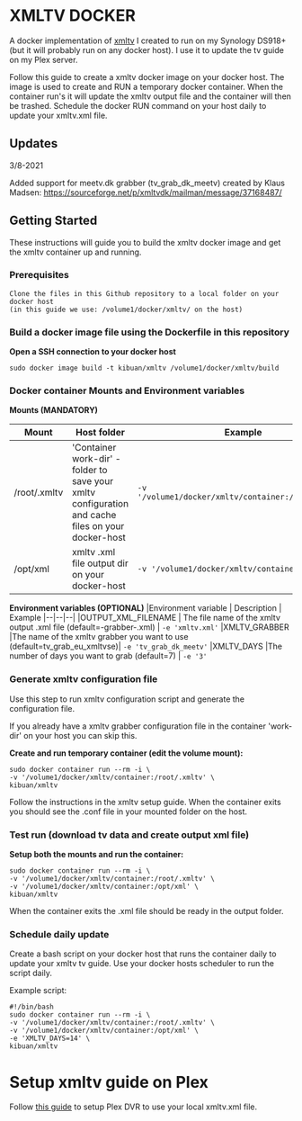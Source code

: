 
  

# XMLTV DOCKER

A docker implementation of [xmltv](https://github.com/XMLTV/xmltv) I created to run on my Synology DS918+ (but it will probably run on any docker host). I use it to update the tv guide on my Plex server.

Follow this guide to create a xmltv docker image on your docker host. The image is used to create and RUN a temporary docker container. When the container run's it will update the xmltv output file and the container will then be trashed. Schedule the docker RUN command on your host daily to update your xmltv.xml file.

## Updates 

3/8-2021

Added support for meetv.dk grabber (tv_grab_dk_meetv) created by Klaus Madsen: https://sourceforge.net/p/xmltvdk/mailman/message/37168487/

## Getting Started

These instructions will guide you to build the xmltv docker image and get the xmltv container up and running.

### Prerequisites

```
Clone the files in this Github repository to a local folder on your docker host 
(in this guide we use: /volume1/docker/xmltv/ on the host)
```

### Build a docker image file using the Dockerfile in this repository

**Open a SSH connection to your docker host**
```
sudo docker image build -t kibuan/xmltv /volume1/docker/xmltv/build
```

### Docker container Mounts and Environment variables

**Mounts (MANDATORY)**
  
| Mount | Host folder  | Example
|--|--|--|
|/root/.xmltv | 'Container work-dir' - folder to save your xmltv configuration and cache files on your docker-host | ```-v '/volume1/docker/xmltv/container:/root/.xmltv'```
|/opt/xml | xmltv .xml file output dir on your docker-host | ```-v '/volume1/docker/xmltv/container:/opt/xml'```

**Environment variables (OPTIONAL)**
|Environment variable | Description | Example
|--|--|--|
|OUTPUT_XML_FILENAME | The file name of the xmltv output .xml file (default=-grabber-.xml) | ```-e 'xmltv.xml'```
|XMLTV_GRABBER |The name of the xmltv grabber you want to use (default=tv_grab_eu_xmltvse)| ```-e 'tv_grab_dk_meetv'```
|XMLTV_DAYS |The number of days you want to grab (default=7) | ```-e '3'```

### Generate xmltv configuration file

Use this step to run xmltv configuration script and generate the configuration file.

If you already have a xmltv grabber configuration file in the container 'work-dir' on your host you can skip this.

**Create and run temporary container (edit the volume mount):**

```
sudo docker container run --rm -i \
-v '/volume1/docker/xmltv/container:/root/.xmltv' \
kibuan/xmltv 
```

Follow the instructions in the xmltv setup guide. When the container exits you should see the .conf file in your mounted folder on the host.

### Test run (download tv data and create output xml file)

**Setup both the mounts and run the container:**

```
sudo docker container run --rm -i \
-v '/volume1/docker/xmltv/container:/root/.xmltv' \
-v '/volume1/docker/xmltv/container:/opt/xml' \
kibuan/xmltv 
```

When the container exits the .xml file should be ready in the output folder.

### Schedule daily update
Create a bash script on your docker host that runs the container daily to update your xmltv tv guide. Use your docker hosts scheduler to run the script daily.

Example script:
```
#!/bin/bash
sudo docker container run --rm -i \
-v '/volume1/docker/xmltv/container:/root/.xmltv' \
-v '/volume1/docker/xmltv/container:/opt/xml' \
-e 'XMLTV_DAYS=14' \
kibuan/xmltv 
```

# Setup xmltv guide on Plex

Follow [this guide](https://support.plex.tv/articles/using-an-xmltv-guide/) to setup Plex DVR to use your local xmltv.xml file.
